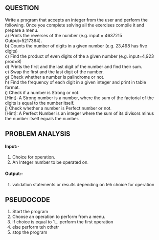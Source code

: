 ## **QUESTION**
Write a program that accepts an integer from the user and perform the following. Once
you complete solving all the exercises compile it and prepare a menu.</br>
a) Prints the reverses of the number (e.g. input = 4637215 Output=5217364).</br>
b) Counts the number of digits in a given number (e.g. 23,498 has five digits)</br>
c) Find the product of even digits of the a given number (e.g. input=4,923 prod=8)</br>
d) Prints the first and the last digit of the number and find their sum.</br>
e) Swap the first and the last digit of the number.</br>
g) Check whether a number is palindrome or not.</br>
h) Find the frequency of each digit in a given integer and print in table format.</br>
i) Check if a number is Strong or not.</br>
[Hint]: A Strong number is a number, where the sum of the factorial of the digits is equal to the
number itself.</br>
j) Check whether a number is Perfect number or not.</br>
[Hint]: A Perfect Number is an integer where the sum of its divisors minus the number itself
equals the number.</br>
## **PROBLEM ANALYSIS**
#### **Input**:-
1. Choice for operation.
2. An Integer number to be operated on.
#### **Output**:-
1. validation statements or results depending on teh choice for operation
## **PSEUDOCODE**
1. Start the program
2. Choose an operation to perform from a menu.
3. If choice is equal to 1... perform the first operation
4. else perform teh othetr
5. stop the program 
